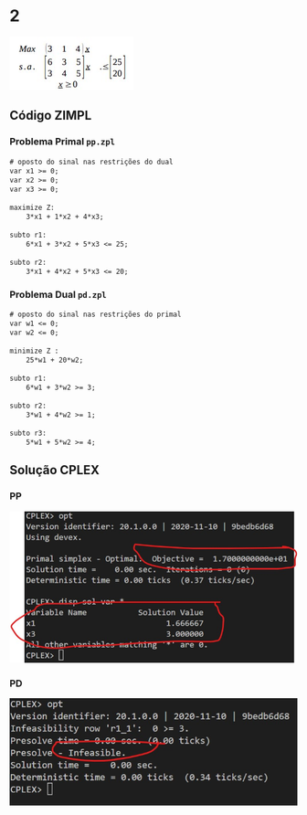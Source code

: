 # 2

![image](resources/ex.jpg)

## Código ZIMPL

### Problema Primal `pp.zpl`

    # oposto do sinal nas restrições do dual
    var x1 >= 0; 
    var x2 >= 0;
    var x3 >= 0;

    maximize Z: 
        3*x1 + 1*x2 + 4*x3;

    subto r1: 
        6*x1 + 3*x2 + 5*x3 <= 25;

    subto r2:
        3*x1 + 4*x2 + 5*x3 <= 20;

### Problema Dual `pd.zpl`

    # oposto do sinal nas restrições do primal
    var w1 <= 0;
    var w2 <= 0;

    minimize Z :
        25*w1 + 20*w2;

    subto r1:
        6*w1 + 3*w2 >= 3;

    subto r2:
        3*w1 + 4*w2 >= 1;

    subto r3:
        5*w1 + 5*w2 >= 4;

## Solução CPLEX

### PP

![image](resources/sol-pp.jpg)

### PD

![image](resources/sol-pd.jpg)
